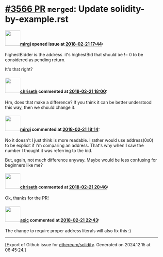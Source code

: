 # [\#3566 PR](https://github.com/ethereum/solidity/pull/3566) `merged`: Update solidity-by-example.rst

#### <img src="https://avatars.githubusercontent.com/u/17768831?v=4" width="50">[mirgj](https://github.com/mirgj) opened issue at [2018-02-21 17:44](https://github.com/ethereum/solidity/pull/3566):

highestBidder is the address.
it's highestBid that should be != 0 to be considered as pending return.

It's that right?

#### <img src="https://avatars.githubusercontent.com/u/9073706?v=4" width="50">[chriseth](https://github.com/chriseth) commented at [2018-02-21 18:00](https://github.com/ethereum/solidity/pull/3566#issuecomment-367414882):

Hm, does that make a difference? If you think it can be better understood this way, then we should change it.

#### <img src="https://avatars.githubusercontent.com/u/17768831?v=4" width="50">[mirgj](https://github.com/mirgj) commented at [2018-02-21 18:14](https://github.com/ethereum/solidity/pull/3566#issuecomment-367419267):

No it doesn't I just think is more readable. I rather would use address(0x0) to be explicit if I'm comparing an address. That's why when I saw the number I thought it was referring to the bid.

But, again, not much difference anyway. Maybe would be less confusing for beginners like me?

#### <img src="https://avatars.githubusercontent.com/u/9073706?v=4" width="50">[chriseth](https://github.com/chriseth) commented at [2018-02-21 20:46](https://github.com/ethereum/solidity/pull/3566#issuecomment-367466433):

Ok, thanks for the PR!

#### <img src="https://avatars.githubusercontent.com/u/20340?v=4" width="50">[axic](https://github.com/axic) commented at [2018-02-21 22:43](https://github.com/ethereum/solidity/pull/3566#issuecomment-367502670):

The change to require proper address literals will also fix this :)


-------------------------------------------------------------------------------



[Export of Github issue for [ethereum/solidity](https://github.com/ethereum/solidity). Generated on 2024.12.15 at 06:45:24.]
